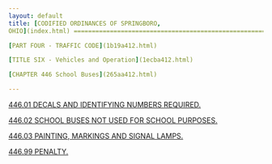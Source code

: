 ```yaml
---
layout: default 
title: [CODIFIED ORDINANCES OF SPRINGBORO,
OHIO](index.html) =====================================================

[PART FOUR - TRAFFIC CODE](1b19a412.html)

[TITLE SIX - Vehicles and Operation](1ecba412.html)

[CHAPTER 446 School Buses](265aa412.html)

---
```


[446.01 DECALS AND IDENTIFYING NUMBERS REQUIRED.](2668a412.html)

[446.02 SCHOOL BUSES NOT USED FOR SCHOOL PURPOSES.](266ca412.html)

[446.03 PAINTING, MARKINGS AND SIGNAL LAMPS.](2670a412.html)

[446.99 PENALTY.](2675a412.html)
